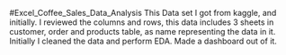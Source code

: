 #Excel_Coffee_Sales_Data_Analysis
This Data set I got from kaggle, and initially.
I reviewed the columns and rows, this data includes 3 sheets in customer, order and products table, as name representing the data in it.
Initially I cleaned the data and perform EDA.
Made a dashboard out of it.
